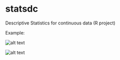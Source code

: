 # statsdc
Descriptive Statistics for continuous data (R project)

Example:

![alt text](https://i.imgur.com/PiLbz8K.png)

![alt text](https://i.imgur.com/IufnHo5.png)
